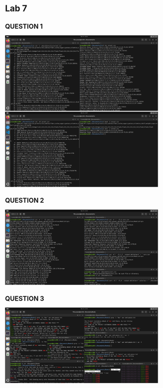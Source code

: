 # Lab 7 

## QUESTION 1
![q1](lab7-q1.png)
![q1](lab7-q1(2).png)

## QUESTION 2
![q2](lab7-q2.png)


## QUESTION 3
![q3](lab7-q3.png)